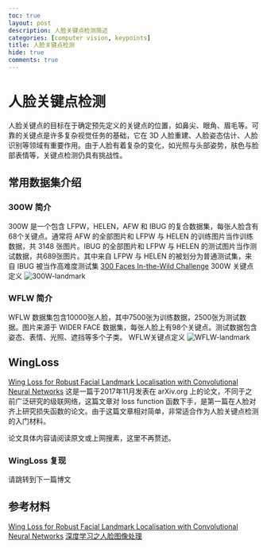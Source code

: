 ```yaml
---
toc: true
layout: post
description: 人脸关键点检测简述
categories: [computer vision, keypoints]
title: 人脸关键点检测
hide: true
comments: true
---
```


# 人脸关键点检测
人脸关键点的目标在于确定预先定义的关键点的位置，如鼻尖、眼角、眉毛等。可靠的关键点是许多复杂视觉任务的基础，它在 3D 人脸重建、人脸姿态估计、人脸识别等领域有重要作用。由于人脸有着复杂的变化，如光照与头部姿势，肤色与脸部表情等，关键点检测仍具有挑战性。

## 常用数据集介绍

### 300W 简介
300W 是一个包含 LFPW，HELEN，AFW 和 IBUG 的复合数据集，每张人脸含有68个关键点。通常将 AFW 的全部图片和 LFPW 与 HELEN 的训练图片当作训练数据，共 3148 张图片。IBUG 的全部图片和 LFPW 与 HELEN 的测试图片当作测试数据，共689张图片。其中来自 LFPW 与 HELEN 的被划分为普通测试集，来自 IBUG 被当作高难度测试集
[300 Faces In-the-Wild Challenge](https://ibug.doc.ic.ac.uk/resources/300-W/)
300W 关键点定义
![300W-landmark](https://ibug.doc.ic.ac.uk/media/uploads/images/300-w/figure_1_68.jpg)

### WFLW 简介
WFLW 数据集包含10000张人脸，其中7500张为训练数据，2500张为测试数据。图片来源于 WIDER FACE 数据集，每张人脸上有98个关键点。测试数据包含姿态、表情、光照、遮挡等多个子类。
WFLW关键点定义
![WFLW-landmark](https://wywu.github.io/projects/LAB/support/WFLW_annotation.png)

## WingLoss

[Wing Loss for Robust Facial Landmark Localisation with Convolutional Neural Networks](https://arxiv.org/abs/1711.06753) 这是一篇于2017年11月发表在 arXiv.org 上的论文，不同于之前广泛研究的级联网络，这篇文章对 loss function 函数下手，是第一篇在人脸对齐上研究损失函数的论文。由于这篇文章相对简单，非常适合作为人脸关键点检测的入门材料。

论文具体内容请阅读原文或上网搜素，这里不再赘述。

### WingLoss 复现
请跳转到下一篇博文

## 参考材料
[Wing Loss for Robust Facial Landmark Localisation with Convolutional Neural Networks](https://arxiv.org/abs/1711.06753)
[深度学习之人脸图像处理](https://u.jd.com/z6hXa0)